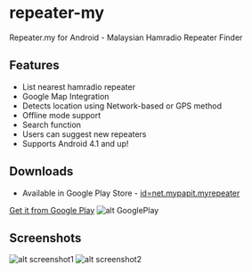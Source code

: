 # repeater-my
Repeater.my for Android - Malaysian Hamradio Repeater Finder

## Features
  * List nearest hamradio repeater
  * Google Map Integration
  * Detects location using Network-based or GPS method
  * Offline mode support
  * Search function
  * Users can suggest new repeaters
  * Supports Android 4.1 and up!


## Downloads
  * Available in Google Play Store - [id=net.mypapit.myrepeater](https://play.google.com/store/apps/details?id=net.mypapit.mobile.myrepeater)
  

[Get it from Google Play](https://play.google.com/store/apps/details?id=net.mypapit.mobile.myrepeater) 
![alt GooglePlay](http://developer.android.com//images/brand/en_generic_rgb_wo_60.png)




## Screenshots
![alt screenshot1](http://i.imgur.com/Z5DcEwo.png)
![alt screenshot2](http://i.imgur.com/kCRfZm3.png)
